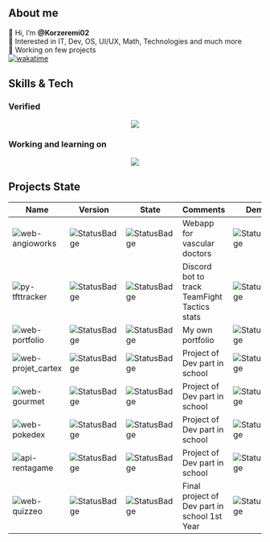 ## About me  
👋 Hi, I’m **@Korzeremi02**  
👀 Interested in IT, Dev, OS, UI/UX, Math, Technologies and much more  
🔭 Working on few projects     
[![wakatime](https://wakatime.com/badge/user/bd983427-c491-4a42-8cb8-c95de187e70a.svg)](https://wakatime.com/@bd983427-c491-4a42-8cb8-c95de187e70a)  

## Skills & Tech 
### Verified
<p align="center">
  <a href="https://skillicons.dev">
    <img src="https://skillicons.dev/icons?i=css,debian,discord,figma,git,github,html,js,linux,md,next,obsidian,react,svelte,tailwind,vercel,vscode,ubuntu&perline=9" />
  </a>
</p>

### Working and learning on
<p align="center">
  <a href="https://skillicons.dev">
    <img src="https://skillicons.dev/icons?i=bash,express,flutter,mysql,nodejs,php,postman,py,swift,vite&perline=14" />
  </a>
</p>

## Projects State  
|Name|Version|State|Comments|Demo|
|-------|-------|-------|-------|-------|
|![web-angioworks](https://github.com/Korzeremi02/web-angioworks)|![StatusBadge](https://img.shields.io/badge/v0.1-ff0000)|![StatusBadge](https://img.shields.io/badge/In_Development-f15a00)|Webapp for vascular doctors|![StatusBadge](https://img.shields.io/badge/In_repo-146b00)|
|![py-tfttracker](https://github.com/Korzeremi02/py-tfttracker)|![StatusBadge](https://img.shields.io/badge/v0.1-ff0000)|![StatusBadge](https://img.shields.io/badge/Project_taken_over_by_RaphTPLR-ff0000)|Discord bot to track TeamFight Tactics stats|![StatusBadge](https://img.shields.io/badge/Not_yet-ff0000)|
|![web-portfolio](https://github.com/Korzeremi02/web-portfolio)|![StatusBadge](https://img.shields.io/badge/v0.1-ff0000)|![StatusBadge](https://img.shields.io/badge/In_Development-f15a00)|My own portfolio|![StatusBadge](https://img.shields.io/badge/In_repo-146b00)|
|![web-projet_cartex](https://github.com/Korzeremi02/web-projet_cartex)|![StatusBadge](https://img.shields.io/badge/Unknown-000000)|![StatusBadge](https://img.shields.io/badge/Finished_but_Discontinued-146b00)|Project of Dev part in school|![StatusBadge](https://img.shields.io/badge/Not_yet-ff0000)|
|![web-gourmet](https://github.com/Korzeremi02/web-gourmet)|![StatusBadge](https://img.shields.io/badge/Unknown-000000)|![StatusBadge](https://img.shields.io/badge/Finished_but_Discontinued-146b00)|Project of Dev part in school|![StatusBadge](https://img.shields.io/badge/In_repo-146b00)|
|![web-pokedex](https://github.com/Korzeremi02/web-pokedex)|![StatusBadge](https://img.shields.io/badge/Unknown-000000)|![StatusBadge](https://img.shields.io/badge/Finished_but_Discontinued-146b00)|Project of Dev part in school|![StatusBadge](https://img.shields.io/badge/In_repo-146b00)|
|![api-rentagame](https://github.com/Korzeremi02/api-rentagame)|![StatusBadge](https://img.shields.io/badge/Unknown-000000)|![StatusBadge](https://img.shields.io/badge/Finished_but_Discontinued-146b00)|Project of Dev part in school|![StatusBadge](https://img.shields.io/badge/Not_yet-ff0000)|
|![web-quizzeo](https://github.com/Korzeremi02/web-quizzeo)|![StatusBadge](https://img.shields.io/badge/Unknown-000000)|![StatusBadge](https://img.shields.io/badge/Finished_but_Discontinued-146b00)|Final project of Dev part in school 1st Year|![StatusBadge](https://img.shields.io/badge/Not_yet-ff0000)|

